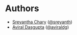Authors
=======

- [Sreyantha Chary](https://sreyanth.com?ref=github/plivo-python) ([@sreyanth](https://github.com/sreyanth))
- [Aviral Dasgupta](http://www.aviraldg.com) ([@aviraldg](http://github.com/aviraldg))
